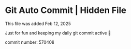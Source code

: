 # Git Auto Commit | Hidden File

This file was added Feb 12, 2025

Just for fun and keeping my daily git commit active 🤪

commit number: 570408
